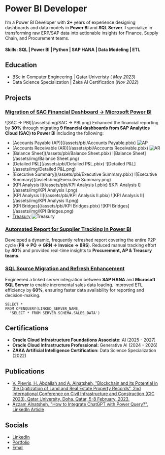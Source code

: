 # Power BI Developer
I’m a Power BI Developer with **2+** years of experience designing dashboards and data models in **Power BI** and **SQL Server**. I specialize in transforming raw ERP/SAP data into actionable insights for Finance, Supply Chain, and Procurement teams.

#### Skills: SQL | Power BI | Python | SAP HANA | Data Modeling | ETL

## Education		        		
- BSc in Computer Engineering | Qatar Univeristy ( _May 2023_)
- Data Science Specialization | Zaka AI Certification (_Nov 2022_)

## Projects
### <ins>Migration of SAC Financial Dashboard → Microsoft Power BI</ins>
![SAC → PBI](/assets/img/SAC → PBI.png)
Enhanced the financial reporting by **30%** through migrating **9 financial dashboards from SAP Analytics Cloud (SAC) to Power BI** including the following: 
- [Accounts Payable (AP)](/assets/pbi/Accounts Payable.pbix)
  ![AP](/assets/img/AP.png)
- [Accounts Receivable (AR)](/assets/pbi/Accounts Receivable.pbix)
  ![AR](/assets/img/AR.png)
- [Balance Sheet](/assets/pbi/Balance Sheet.pbix)
  ![Balance Sheet](/assets/img/Balance Sheet.png)
- [Detailed P&L](/assets/pbi/Detailed P&L.pbix)
  ![Detailed P&L](/assets/img/Detailed P&L.png)
- [Executive Summary](/assets/pbi/Executive Summary.pbix)
  ![Executive Summary](/assets/img/Executive Summary.png)
- [KPI Analysis I](/assets/pbi/KPI Analysis I.pbix)
  ![KPI Analysis I](/assets/img/KPI Analysis I.png)
- [KPI Analysis II](/assets/pbi/KPI Analysis II.pbix)
  ![KPI Analysis II](/assets/img/KPI Analysis II.png)
- [KPI Bridges](/assets/pbi/KPI Bridges.pbix)
  ![KPI Bridges](/assets/img/KPI Bridges.png)
- [Treasury](/assets/pbi/Treasury.pbix)
  ![Treasury](/assets/img/Treasury.png)

### <ins>Automated Report for Supplier Tracking in Power BI</ins>
Developed a dynamic, frequently refreshed report covering the entire P2P cycle (**PR → PO → GRN → Invoice → BRS**). Reduced manual tracking effort by **40%** and provided real-time insights to **Procurement, AP & Treasury teams.**

### <ins>SQL Source Migration and Refresh Enhancement</ins>
Engineered a linked server integration between **SAP HANA** and **Microsoft SQL Server** to enable incremental sales data loading. Improved ETL efficiency by **60%**, ensuring faster data availability for reporting and decision-making.

```
SELECT *
FROM OPENQUERY(LINKED_SERVER_NAME,
  'SELECT * FROM SERVER.SCHEMA.SALES_DATA')
```

## Certifications
- **Oracle Cloud Infrastructure Foundations Associate:** AI (2025 - 2027)
- **Oracle Cloud Infrastructure Professional:** Generative AI (2024 - 2026)
- **ZAKA Artificial Intelligence Certification:** Data Science Specialization (2022)

## Publications
- [V. Plevris, H. Abdallah and A. Alnatsheh, "Blockchain and its Potential in the Digitization of Land and Real Estate Property Records", 2nd International Conference on Civil Infrastructure and Construction (CIC 2023), Qatar University, Doha, Qatar, 5-8 February, 2023.](https://qspace.qu.edu.qa/handle/10576/46815)
- [Azzam Alnatsheh, "How to Integrate ChatGPT with Power Query?", LinkedIn Article](https://www.linkedin.com/pulse/how-integrate-chatgpt-power-query-azzam-alnatsheh-hpbye/?trackingId=9syrsDqUMFelrHyGu7K%2BNg%3D%3D)

## Socials
- [LinkedIn](https://www.linkedin.com/in/azzamalnatsheh/)
- [Portfolio](https://azzamalnatsheh.github.io/)
- [Email](azzam-2222@live.com)
